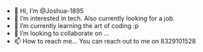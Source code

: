 - 👋 Hi, I’m @Joshua-1895
- 👀 I’m interested in tech. Also currently looking for a job. 
- 🌱 I’m currently learning the art of coding :p
- 💞️ I’m looking to collaborate on ...
- 📫 How to reach me... You can reach out to me on 8329101528

<!---
Joshua-1895/Joshua-1895 is a ✨ special ✨ repository because its `README.md` (this file) appears on your GitHub profile.
You can click the Preview link to take a look at your changes.
--->
